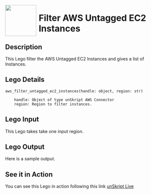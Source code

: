 [<img align="left" src="https://unskript.com/assets/favicon.png" width="100" height="100" style="padding-right: 5px">](https://unskript.com/assets/favicon.png) 
<h1>Filter AWS Untagged EC2 Instances </h1>

## Description
This Lego filter the AWS Untagged EC2 Instances and gives a list of Instances.


## Lego Details

    aws_filter_untagged_ec2_instances(handle: object, region: str)

        handle: Object of type unSkript AWS Connector
        region: Region to filter instances.

## Lego Input
This Lego takes take one input region. 

## Lego Output
Here is a sample output.

## See it in Action

You can see this Lego in action following this link [unSkript Live](https://us.app.unskript.io)